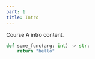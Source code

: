 ```yaml
---
part: 1
title: Intro
---
```

Course A intro content.

```python
def some_func(arg: int) -> str:
    return "hello"
```
